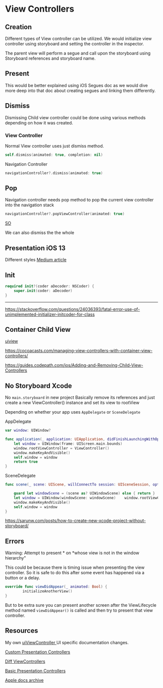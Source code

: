 # View Controllers

## Creation

Different types of View controller can be utilized. We would initialize view controller using storyboard and setting the controller in the inspector.

The parent view will perform a segue and call upon the storyboard using Storyboard references and storyboard name.

## Present

This would be better explained using iOS Segues doc as we would dive more deep into that doc about creating segues and linking them differently.

## Dismiss

Dismissing Child view controller could be done using various methods depending on how it was created.

### View Controller

Normal View controller uses just dismiss method. 

```swift
self.dismiss(animated: true, completion: nil)
```

Navigation Controller
```swift
navigationController?.dismiss(animated: true)
```

## Pop

Navigation controller needs pop method to pop the current view controller into the navigation stack

```swift
navigationController?.popViewController(animated: true)
```


[SO](https://stackoverflow.com/questions/23841617/how-to-pop-navigation-controller-ios)

We can also dismiss the the whole 


## Presentation iOS 13
Different styles [Medium article](https://hacknicity.medium.com/view-controller-presentation-changes-in-ios-13-ac8c901ebc4e)

## Init

```swift
required init?(coder aDecoder: NSCoder) {
    super.init(coder: aDecoder)
}
```

---
https://stackoverflow.com/questions/24036393/fatal-error-use-of-unimplemented-initializer-initcoder-for-class


## Container Child View

[uiview](uiview.md)

https://cocoacasts.com/managing-view-controllers-with-container-view-controllers/

https://guides.codepath.com/ios/Adding-and-Removing-Child-View-Controllers


## No Storyboard Xcode

No `main.storyboard` in new project
Basically remove its references and just create a new ViewController() instance and set its view to rootView

Depending on whether your app uses `AppDelegate` or `SceneDelegate` 

AppDelegate

```swift
var window: UIWindow?

func application(_ application: UIApplication, didFinishLaunchingWithOptions launchOptions: [UIApplicationLaunchOptionsKey: Any]?) -> Bool {    
	let window = UIWindow(frame: UIScreen.main.bounds) 
	window.rootViewController = ViewController()    
	window.makeKeyAndVisible()
	self.window = window										
	return true											
}
```

SceneDelegate

```swift
func scene(_ scene: UIScene, willConnectTo session: UISceneSession, options connectionOptions: UIScene.ConnectionOptions) {    

	guard let windowScene = (scene as? UIWindowScene) else { return }
    let window = UIWindow(windowScene: windowScene)    window.rootViewController = ViewController()
    window.makeKeyAndVisible()
    self.window = window
}
```


https://sarunw.com/posts/how-to-create-new-xcode-project-without-storyboard/



## Errors

Warning: Attempt to present * on *whose view is not in the window hierarchy"



This could be because there is timing issue when presenting the view controller.
So it is safe to do this after some event has happened via a button or a delay.

```swift
override func viewDidAppear(_ animated: Bool) {
        initializeAnotherView()
}
```

But to be extra sure you can present another screen after the ViewLifecycle method named `viewDidAppear()` is called and then try to present that view controller.



## Resources

My own [uiViewController ](uiViewController.md) UI specific documentation changes.


[Custom Presentation Controllers](https://makeapppie.com/2016/04/11/the-step-by-step-guide-to-custom-presentation-controllers/)

[Diff ViewControllers](https://stackoverflow.com/questions/33395463/in-uinavigationcontroller-what-is-the-difference-between-topviewcontroller-visi)

[Basic Presentation Controllers](https://www.appcoda.com/presentation-controllers-tutorial/)

[Apple docs archive](https://developer.apple.com/library/archive/featuredarticles/ViewControllerPGforiPhoneOS/PresentingaViewController.html)